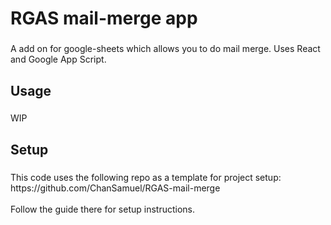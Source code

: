 <h1 align="left">RGAS mail-merge app</h1>

###

<p align="left">A add on for google-sheets which allows you to do mail merge. Uses React and Google App Script.</p>

###

<h2 align="left">Usage</h2>

###

<p align="left">WIP</p>

###

<h2 align="left">Setup</h2>

###

<p align="left">This code uses the following repo as a template for project setup: https://github.com/ChanSamuel/RGAS-mail-merge<br><br>Follow the guide there for setup instructions.</p>

###